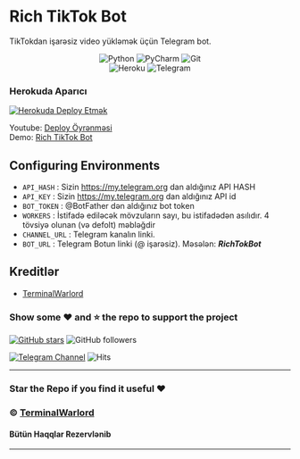 

# Rich TikTok Bot
TikTokdan işarəsiz video yükləmək üçün Telegram bot.
<div align="center">
<img alt="Python" src="https://img.shields.io/badge/python-%2314354C.svg?&style=for-the-badge&logo=python&logoColor=white"/>
<img alt="PyCharm" src="https://img.shields.io/badge/PyCharm-000000.svg?&style=for-the-badge&logo=PyCharm&logoColor=white"/>
<img alt="Git" src="https://img.shields.io/badge/git-%23F05033.svg?&style=for-the-badge&logo=git&logoColor=white"/>
</div>
<div align="center">
<img alt="Heroku" src="https://img.shields.io/badge/Heroku-purple?&style=for-the-badge&logoColor=white&logo=heroku"/>
<img alt="Telegram" src="https://img.shields.io/badge/Telegram-blue?&style=for-the-badge&logoColor=white&logo=telegram"/>
</div>
 


### Herokuda Aparıcı

<p><a href="https://heroku.com/deploy?template=https://github.com/elxan626/RichTikTok/tree/master"><img src="https://www.herokucdn.com/deploy/button.svg" alt="Herokuda Deploy Etmək"/></a></p>

Youtube: [Deploy Öyrənməsi](https://youtu.be/LOK3lfJ9ous)<br>
Demo: [Rich TikTok Bot](https://t.me/RichTokBot)

## Configuring Environments
- `API_HASH` : Sizin https://my.telegram.org dan aldığınız API HASH
- `API_KEY` : Sizin https://my.telegram.org dan aldığınız API id
- `BOT_TOKEN` : @BotFather dən aldığınız bot token
- `WORKERS` : İstifadə ediləcək mövzuların sayı, bu istifadədən asılıdır. 4 tövsiyə olunan (və defolt) məbləğdir
- `CHANNEL_URL` : Telegram kanalın linki.
- `BOT_URL` : Telegram Botun linki (@ işarəsiz). Məsələn: **_RichTokBot_**




## Kreditlər
- [TerminalWarlord](https://github.com/TerminalWarlord)
### Show some :heart: and :star: the repo to support the project

[![GitHub stars](https://img.shields.io/github/stars/TerminalWarlord/Tiktok-Downloader-Bot.svg?style=social&label=Star)](https://github.com/TerminalWarlord/) ![GitHub followers](https://img.shields.io/github/followers/TerminalWarlord.svg?style=social&label=Follow)

[![Telegram Channel](https://img.shields.io/badge/Telegram-Channel-orange)](https://t.me/JayBeeBots)
![Hits](https://hits.seeyoufarm.com/api/count/incr/badge.svg?url=https://github.com/TerminalWarlord/TikTok-Downloader-Bot)

---
### Star the Repo if you find it useful :heart:
### © [TerminalWarlord](https://t.me/JayBeeBots)
#### Bütün Haqqlar Rezervlənib
---

